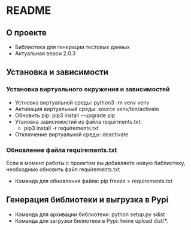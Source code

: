 # README #

## О проекте ##

* Библиотека для генерации тестовых данных
* Актуальная верси 2.0.3

## Установка и зависимости ##

### Установка виртуального окружения и зависимостей ###

* Устновка виртуальной среды: python3 -m venv venv
* Активация виртуальный среды: source venv/bin/activate
* Обновить pip: pip3 install --upgrade pip
* Утановка зависимостий из файла requirments.txt:
    - pip3 install -r requirements.txt
* Отключение виртуальной среды: deactivate

### Обновление файла requirements.txt

Если в момент работы с проектом вы добавляете новую библиотеку, необходимо обновить файл requirements.txt

* Команда для обновления файла: pip freeze > requirements.txt

## Генерация библиотеки и выгрузка в Pypi ##

* Команда для архивации библиотеки: python setup.py sdist
* Команда для загрузки билиотеки в Pypi: twine upload dist/*.